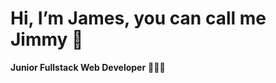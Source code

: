 # Hi, I’m James, you can call me Jimmy 👋 
**Junior Fullstack Web Developer** 🧑🏽‍💻


<!---
jameskehs/jameskehs is a ✨ special ✨ repository because its `README.md` (this file) appears on your GitHub profile.
You can click the Preview link to take a look at your changes.
--->
